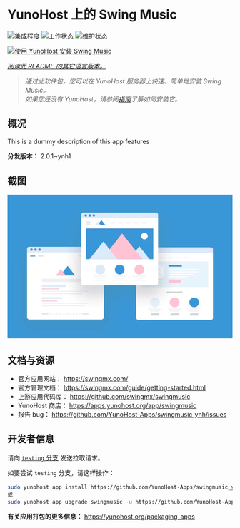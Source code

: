 <!--
注意：此 README 由 <https://github.com/YunoHost/apps/tree/master/tools/readme_generator> 自动生成
请勿手动编辑。
-->

# YunoHost 上的 Swing Music

[![集成程度](https://apps.yunohost.org/badge/integration/swingmusic)](https://ci-apps.yunohost.org/ci/apps/swingmusic/)
![工作状态](https://apps.yunohost.org/badge/state/swingmusic)
![维护状态](https://apps.yunohost.org/badge/maintained/swingmusic)

[![使用 YunoHost 安装 Swing Music](https://install-app.yunohost.org/install-with-yunohost.svg)](https://install-app.yunohost.org/?app=swingmusic)

*[阅读此 README 的其它语言版本。](./ALL_README.md)*

> *通过此软件包，您可以在 YunoHost 服务器上快速、简单地安装 Swing Music。*  
> *如果您还没有 YunoHost，请参阅[指南](https://yunohost.org/install)了解如何安装它。*

## 概况

This is a dummy description of this app features


**分发版本：** 2.0.1~ynh1

## 截图

![Swing Music 的截图](./doc/screenshots/example.jpg)

## 文档与资源

- 官方应用网站： <https://swingmx.com/>
- 官方管理文档： <https://swingmx.com/guide/getting-started.html>
- 上游应用代码库： <https://github.com/swingmx/swingmusic>
- YunoHost 商店： <https://apps.yunohost.org/app/swingmusic>
- 报告 bug： <https://github.com/YunoHost-Apps/swingmusic_ynh/issues>

## 开发者信息

请向 [`testing` 分支](https://github.com/YunoHost-Apps/swingmusic_ynh/tree/testing) 发送拉取请求。

如要尝试 `testing` 分支，请这样操作：

```bash
sudo yunohost app install https://github.com/YunoHost-Apps/swingmusic_ynh/tree/testing --debug
或
sudo yunohost app upgrade swingmusic -u https://github.com/YunoHost-Apps/swingmusic_ynh/tree/testing --debug
```

**有关应用打包的更多信息：** <https://yunohost.org/packaging_apps>

